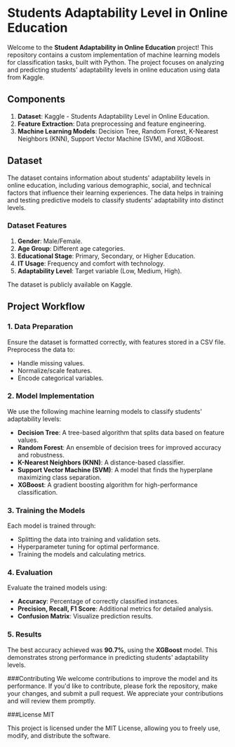# Students Adaptability Level in Online Education

Welcome to the **Student Adaptability in Online Education** project! This repository contains a custom implementation of machine learning models for classification tasks, built with Python. The project focuses on analyzing and predicting students' adaptability levels in online education using data from Kaggle.

## Components

1. **Dataset**: Kaggle - Students Adaptability Level in Online Education.
2. **Feature Extraction**: Data preprocessing and feature engineering.
3. **Machine Learning Models**: Decision Tree, Random Forest, K-Nearest Neighbors (KNN), Support Vector Machine (SVM), and XGBoost.

## Dataset

The dataset contains information about students' adaptability levels in online education, including various demographic, social, and technical factors that influence their learning experiences. The data helps in training and testing predictive models to classify students' adaptability into distinct levels.

### Dataset Features

1. **Gender**: Male/Female.
2. **Age Group**: Different age categories.
3. **Educational Stage**: Primary, Secondary, or Higher Education.
4. **IT Usage**: Frequency and comfort with technology.
5. **Adaptability Level**: Target variable (Low, Medium, High).

The dataset is publicly available on Kaggle.

## Project Workflow

### 1. Data Preparation

Ensure the dataset is formatted correctly, with features stored in a CSV file. Preprocess the data to:

- Handle missing values.
- Normalize/scale features.
- Encode categorical variables.

### 2. Model Implementation

We use the following machine learning models to classify students' adaptability levels:

- **Decision Tree**: A tree-based algorithm that splits data based on feature values.
- **Random Forest**: An ensemble of decision trees for improved accuracy and robustness.
- **K-Nearest Neighbors (KNN)**: A distance-based classifier.
- **Support Vector Machine (SVM)**: A model that finds the hyperplane maximizing class separation.
- **XGBoost**: A gradient boosting algorithm for high-performance classification.

### 3. Training the Models

Each model is trained through:

- Splitting the data into training and validation sets.
- Hyperparameter tuning for optimal performance.
- Training the models and calculating metrics.

### 4. Evaluation

Evaluate the trained models using:

- **Accuracy**: Percentage of correctly classified instances.
- **Precision, Recall, F1 Score**: Additional metrics for detailed analysis.
- **Confusion Matrix**: Visualize prediction results.

### 5. Results

The best accuracy achieved was **90.7%**, using the **XGBoost** model. This demonstrates strong performance in predicting students' adaptability levels.

###Contributing
We welcome contributions to improve the model and its performance. If you'd like to contribute, please fork the repository, make your changes, and submit a pull request. We appreciate your contributions and will review them promptly.

###License
MIT

This project is licensed under the MIT License, allowing you to freely use, modify, and distribute the software.

